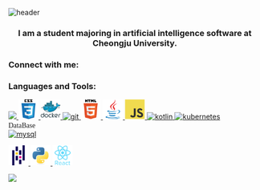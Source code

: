 ![header](https://capsule-render.vercel.app/api?text=LEEIN&animation=fadeIn&type=blur&color=auto&height=300&section=header)
<h3 align="center">I am a student majoring in artificial intelligence software at Cheongju University.</h3>

<h3 align="left">Connect with me:</h3>
<p align="left">
</p>
<head>
  <link rel="preconnect" href="https://fonts.googleapis.com">
  <link rel="preconnect" href="https://fonts.gstatic.com" crossorigin>
  <link href="https://fonts.googleapis.com/css2?family=Permanent+Marker&display=swap" rel="stylesheet">
</head>
<body>
  <style type="text/css">
  pr {
    font-family: "Permanent Marker", cursive;
    font-style: normal;
  }
  </style>
<h3 align="left">Languages and Tools:</h3>
<p align="left"> 
<a href="https://www.gnu.org/software/bash/" target="_blank" rel="noreferrer"> <img src="<img src = "htttps://img.shield.io/badge/'$_'-'#4EAA25'?style='자기가 원하는 스타일'&logo='simpleicon 검색 후 원하는 아이콘 이름 입력'&logocolor='주요색이 있는 경우 그걸 입력. 근데 가급적이면 흰색 권장'
[출처] [GITHUB] 깃허브 README 꾸미기!|작성자 Peakearth00/> </a> 
<a href="https://www.w3schools.com/css/" target="_blank" rel="noreferrer"> <img src="https://raw.githubusercontent.com/devicons/devicon/master/icons/css3/css3-original-wordmark.svg" alt="css3" width="40" height="40"/> </a>
<a href="https://www.docker.com/" target="_blank" rel="noreferrer"> <img src="https://raw.githubusercontent.com/devicons/devicon/master/icons/docker/docker-original-wordmark.svg" alt="docker" width="40" height="40"/> </a> 
<a href="https://git-scm.com/" target="_blank" rel="noreferrer"> <img src="https://www.vectorlogo.zone/logos/git-scm/git-scm-icon.svg" alt="git" width="40" height="40"/> </a> <a href="https://www.w3.org/html/" target="_blank" rel="noreferrer"> <img src="https://raw.githubusercontent.com/devicons/devicon/master/icons/html5/html5-original-wordmark.svg" alt="html5" width="40" height="40"/> </a> 
<a href="https://www.java.com" target="_blank" rel="noreferrer"> <img src="https://raw.githubusercontent.com/devicons/devicon/master/icons/java/java-original.svg" alt="java" width="40" height="40"/> </a> 
<a href="https://developer.mozilla.org/en-US/docs/Web/JavaScript" target="_blank" rel="noreferrer"> <img src="https://raw.githubusercontent.com/devicons/devicon/master/icons/javascript/javascript-original.svg" alt="javascript" width="40" height="40"/> </a> 
<a href="https://kotlinlang.org" target="_blank" rel="noreferrer"> <img src="https://www.vectorlogo.zone/logos/kotlinlang/kotlinlang-icon.svg" alt="kotlin" width="40" height="40"/> </a> 
<a href="https://kubernetes.io" target="_blank" rel="noreferrer"> <img src="https://www.vectorlogo.zone/logos/kubernetes/kubernetes-icon.svg" alt="kubernetes" width="40" height="40"/> </a> <br/>
<pr>DataBase</pr><br/>
<a href="https://www.mysql.com/" target="_blank" rel="noreferrer"> <img src="https://img.shields.io/badge/mysql-4479A1.svg?style=for-the-badge&logo=mysql&logoColor=white" alt="mysql"/> </a><br/>


<a href="https://pandas.pydata.org/" target="_blank" rel="noreferrer"> <img src="https://raw.githubusercontent.com/devicons/devicon/2ae2a900d2f041da66e950e4d48052658d850630/icons/pandas/pandas-original.svg" alt="pandas" width="40" height="40"/> </a> 
<a href="https://www.python.org" target="_blank" rel="noreferrer"> <img src="https://raw.githubusercontent.com/devicons/devicon/master/icons/python/python-original.svg" alt="python" width="40" height="40"/> </a> 
<a href="https://reactjs.org/" target="_blank" rel="noreferrer"> <img src="https://raw.githubusercontent.com/devicons/devicon/master/icons/react/react-original-wordmark.svg" alt="react" width="40" height="40"/> </a> 
</p>
<picture>
  <source
    srcset="https://github-readme-stats.vercel.app/api?username=Adelio-IN&show_icons=true&theme=dark"
    media="(prefers-color-scheme: dark)"
  />
  <source
    srcset="https://github-readme-stats.vercel.app/api?username=Adelio-IN&show_icons=true"
    media="(prefers-color-scheme: light), (prefers-color-scheme: no-preference)"
  />
  <img src="https://github-readme-stats.vercel.app/api?username=Adelio-IN&show_icons=true" />
</picture>
</body>
